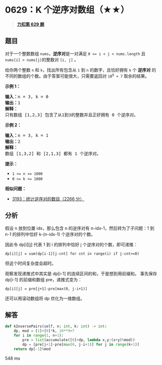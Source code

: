 # 0629：K 个逆序对数组（★★）


> <u>**[力扣第 629 题](https://leetcode.cn/problems/k-inverse-pairs-array/)**</u>

## 题目

<p>对于一个整数数组 <code>nums</code>，<strong>逆序对</strong>是一对满足 <code>0 &lt;= i &lt; j &lt; nums.length</code> 且 <code>nums[i] &gt; nums[j]</code>的整数对 <code>[i, j]</code> 。</p>

<p>给你两个整数 <code>n</code> 和 <code>k</code>，找出所有包含从 <code>1</code> 到 <code>n</code> 的数字，且恰好拥有 <code>k</code> 个 <strong>逆序对</strong> 的不同的数组的个数。由于答案可能很大，只需要返回对 <code>10<sup>9</sup> + 7</code> 取余的结果。</p>



<p><strong>示例 1：</strong></p>

<pre>
<strong>输入：</strong>n = 3, k = 0
<strong>输出：</strong>1
<strong>解释：</strong>
只有数组 [1,2,3] 包含了从1到3的整数并且正好拥有 0 个逆序对。
</pre>

<p><strong>示例 2：</strong></p>

<pre>
<strong>输入：</strong>n = 3, k = 1
<strong>输出：</strong>2
<strong>解释：</strong>
数组 [1,3,2] 和 [2,1,3] 都有 1 个逆序对。
</pre>



<p><strong>提示：</strong></p>

<ul>
<li><code>1 &lt;= n &lt;= 1000</code></li>
<li><code>0 &lt;= k &lt;= 1000</code></li>
</ul>


**相似问题：**
- [3193：统计逆序对的数目（2266 分）](/leetcode/3193)


## 分析

假设 n 放到位置 idx，那么包含 n 的逆序对有 n-idx-1，然后转为了子问题：1 到 n-1 的排列中恰好 k-(n-idx-1) 个逆序对的个数。

因此令 dp[i][j] 代表 1 到 i 的排列中恰好 j 个逆序对的个数，即可递推：

    dp[i][j] = sum(dp[i-1][j-cnt] for cnt in range(i) if j-cnt>=0)
    
但这个时间复杂度会超时。

观察发现递推式中其实是 dp[i-1] 的连续区间的和，于是想到用前缀和。
事先保存 dp[i-1] 的前缀和数组 pre，递推式变为：

    dp[i][j] = pre[j+1]-pre[max(0, j-i+1)]
    
还可以用滚动数组将 dp 优化为一维数组。

## 解答

```python
def kInversePairs(self, n: int, k: int) -> int:
    dp, mod = [1]+[0]*k, 10**9+7
    for i in range(1, n+1):
        pre = list(accumulate([0]+dp, lambda x,y:(x+y)%mod))
        dp = [pre[j+1]-pre[max(0, j-i+1)] for j in range(k+1)]
    return dp[-1]%mod
```
548 ms

